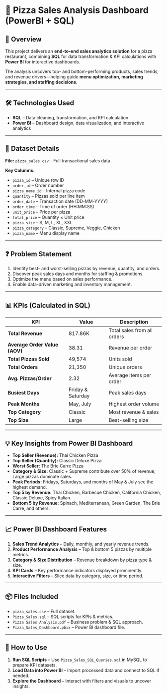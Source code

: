 # 🍕 Pizza Sales Analysis Dashboard (PowerBI + SQL)

## 📌 Overview  
This project delivers an **end-to-end sales analytics solution** for a pizza restaurant, combining **SQL** for data transformation & KPI calculations with **Power BI** for interactive dashboards.  

The analysis uncovers top- and bottom-performing products, sales trends, and revenue drivers—helping guide **menu optimization, marketing strategies, and staffing decisions**.

---

## 🛠 Technologies Used  
- **SQL** – Data cleaning, transformation, and KPI calculation  
- **Power BI** – Dashboard design, data visualization, and interactive analytics  

---

## 📂 Dataset Details  
**File:** `pizza_sales.csv` – Full transactional sales data  

**Key Columns:**  
- `pizza_id` – Unique row ID  
- `order_id` – Order number  
- `pizza_name_id` – Internal pizza code  
- `quantity` – Pizzas sold per line item  
- `order_date` – Transaction date (DD-MM-YYYY)  
- `order_time` – Time of order (HH:MM:SS)  
- `unit_price` – Price per pizza  
- `total_price` – Quantity × Unit price  
- `pizza_size` – S, M, L, XL, XXL  
- `pizza_category` – Classic, Supreme, Veggie, Chicken  
- `pizza_name` – Menu display name  

---

## ❓ Problem Statement  
1. Identify best- and worst-selling pizzas by revenue, quantity, and orders.  
2. Discover peak sales days and months for staffing & promotions.  
3. Optimize the menu based on sales performance.  
4. Enable data-driven marketing and inventory management.  

---

## 📊 KPIs (Calculated in SQL)  

| KPI | Value | Description |
| --- | --- | --- |
| **Total Revenue** | 817.86K | Total sales from all orders |
| **Average Order Value (AOV)** | 38.31 | Revenue per order |
| **Total Pizzas Sold** | 49,574 | Units sold |
| **Total Orders** | 21,350 | Unique orders |
| **Avg. Pizzas/Order** | 2.32 | Average items per order |
| **Busiest Days** | Friday & Saturday | Peak sales days |
| **Peak Months** | May, July | Highest order volume |
| **Top Category** | Classic | Most revenue & sales |
| **Top Size** | Large | Best-selling size |

---

## 💡 Key Insights from Power BI Dashboard  

- **Top Seller (Revenue):** Thai Chicken Pizza  
- **Top Seller (Quantity):** Classic Deluxe Pizza  
- **Worst Seller:** The Brie Carre Pizza  
- **Category & Size:** Classic + Supreme contribute over 50% of revenue; Large pizzas dominate sales.  
- **Peak Periods:** Fridays, Saturdays, and months of May & July see the highest demand.  
- **Top 5 by Revenue:** Thai Chicken, Barbecue Chicken, California Chicken, Classic Deluxe, Spicy Italian.  
- **Bottom 5 by Revenue:** Spinach, Mediterranean, Green Garden, The Brie Carre, and others.  

---

## 📈 Power BI Dashboard Features  

1. **Sales Trend Analytics** – Daily, monthly, and yearly revenue trends.  
2. **Product Performance Analysis** – Top & bottom 5 pizzas by multiple metrics.  
3. **Category & Size Distribution** – Revenue breakdown by pizza type & size.  
4. **KPI Cards** – Key performance indicators displayed prominently.  
5. **Interactive Filters** – Slice data by category, size, or time period.  

---

## 📦 Files Included  

- `pizza_sales.csv` – Full dataset.  
- `Pizza_Sales.sql` – SQL scripts for KPIs & metrics.  
- `Pizza Sales Analysis.pdf` – Business problem & SQL approach.  
- `Pizza_Sales_Dashboard.pbix` – Power BI dashboard file.  

---

## 🚀 How to Use  

1. **Run SQL Scripts** – Use `Pizza_Sales_SQL_Queries.sql` in MySQL to prepare KPI datasets.  
2. **Load Data into Power BI** – Import processed data and connect to SQL if needed.  
3. **Explore the Dashboard** – Interact with filters and visuals to uncover insights.  

